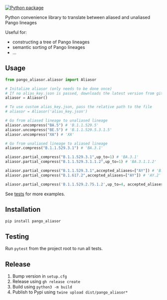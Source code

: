 [![Python package](https://github.com/corneliusroemer/pango_aliasor/actions/workflows/pytest.yaml/badge.svg)](https://github.com/corneliusroemer/pango_aliasor/actions/workflows/pytest.yaml)

Python convenience library to translate between aliased and unaliased Pango lineages

Useful for:
- constructing a tree of Pango lineages
- semantic sorting of Pango lineages
- ...

## Usage

```python
from pango_aliasor.aliasor import Aliasor

# Initalize aliasor (only needs to be done once)
# If no alias_key.json is passed, downloads the latest version from github
aliasor = Aliasor()

# To use custom alias_key.json, pass the relative path to the file
# aliasor = Aliasor('alias_key.json')

# Go from aliased lineage to unaliased lineage
aliasor.uncompress("BA.5") # 'B.1.1.529.5'
aliasor.uncompress("BE.5") # 'B.1.1.529.5.3.1.5'
aliasor.uncompress("XA") # 'XA'

# Go from unaliased lineage to aliased lineage
aliasor.compress("B.1.1.529.3.1") # 'BA.3.1'

aliasor.partial_compress("B.1.1.529.3.1",up_to=1) # 'BA.3.1'
aliasor.partial_compress("B.1.1.529.3.1.1.2",up_to=1) # 'BA.3.1.1.2'

aliasor.partial_compress("B.1.1.529.3.1",accepted_aliases=["AY"]) # 'B.1.1.529.3.1'
aliasor.partial_compress("B.1.617.2",accepted_aliases=["AY"]) # 'AY.2'

aliasor.partial_compress('B.1.1.529.2.75.1.2',up_to=4, accepted_aliases={"BA"}) == 'BL.2'
```

See [tests](tests/test_aliasor.py) for more examples.

## Installation

```bash
pip install pango_aliasor
```

## Testing

Run `pytest` from the project root to run all tests.

## Release

1. Bump version in `setup.cfg`
2. Release using `gh release create`
3. Build using `python3 -m build`
4. Publish to Pypi using `twine upload dist/pango_aliasor*`
